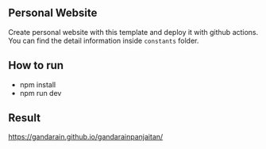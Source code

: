 ## Personal Website

Create personal website with this template and deploy it with github actions.
You can find the detail information inside `constants` folder.

## How to run

- npm install
- npm run dev


## Result
https://gandarain.github.io/gandarainpanjaitan/